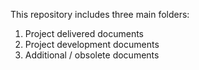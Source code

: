 This repository includes three main folders:
1. Project delivered documents
2. Project development documents 
3. Additional / obsolete documents
